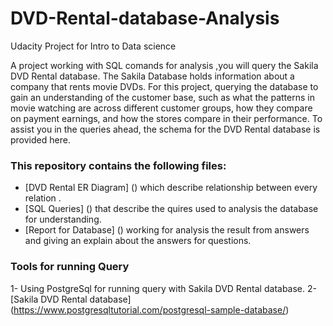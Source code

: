 # DVD-Rental-database-Analysis
Udacity Project for Intro to Data science 

A project working with SQL comands for analysis ,you will query the Sakila DVD Rental database. 
The Sakila Database holds information about a company that rents movie DVDs. For this project, querying the database to gain an understanding of the customer base, such as what the patterns in movie watching are across different customer groups, how they compare on payment earnings, and how the stores compare in their performance. 
To assist you in the queries ahead, the schema for the DVD Rental database is provided here.

### This repository contains the following files:
 
 * [DVD Rental ER Diagram] () which describe relationship between every relation .
 * [SQL Queries] () that describe the quires used to analysis the database for understanding.
 * [Report for Database] () working for analysis the result from answers and giving an explain about the answers for questions.
 
 ### Tools for running Query 
 1- Using PostgreSql for running query with Sakila DVD Rental database.
 2- [Sakila DVD Rental database] (https://www.postgresqltutorial.com/postgresql-sample-database/)
